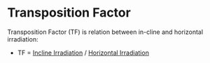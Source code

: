 # Transposition Factor

Transposition Factor (TF) is relation between in-cline and horizontal irradiation:
- TF = [Incline Irradiation](incline_irradiation.md) / [Horizontal Irradiation](horizontal_irradiation.md)
